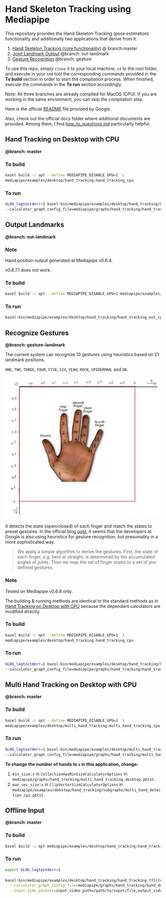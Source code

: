 # Hand Skeleton Tracking using Mediapipe

This repository provides the Hand Skeleton Tracking (pose estimation) functionality and additionally two applications that derive from it.

1. [Hand Skeleton Tracking (core functionality)](#hand-tracking-on-desktop-with-cpu) @ branch:master
2. [Joint Landmark Output](#output-landmarks) @branch: out-landmark
3. [Gesture Recognition](#recognize-gestures) @branch: gesture

To use this repo, simply `clone` it to your local machine, `cd` to the root folder, and execute in your `cmd` tool the corresponding commands provided in the **To build** section in order to start the compliation process. When finished, execute the commands in the **To run** section accordingly.

Note: All three branches are already compiled for MacOS (CPU). If you are working in the same envionment, you can skip the compilation step.

Here is the official [README](./official-readme.md) file provided by Google.

Also, check out the official docs folder where additional documents are provided. Among them, I find [how_to_questions.md](./mediapipe/docs/how_to_questions.md) particularly helpful.

[//]: # "Image References"

[landmarks]: ./readme/landmarks.jpg "landmarks"

## Hand Tracking on Desktop with CPU

**@branch: master**

### To build

```bash
bazel build -c opt --define MEDIAPIPE_DISABLE_GPU=1  \
mediapipe/examples/desktop/hand_tracking:hand_tracking_cpu
```

### To run

```bash
GLOG_logtostderr=1 bazel-bin/mediapipe/examples/desktop/hand_tracking/hand_tracking_cpu  \
--calculator_graph_config_file=mediapipe/graphs/hand_tracking/hand_tracking_desktop_live.pbtxt
```

## Output Landmarks

**@branch: out-landmark**

### Note

Hand position output generated at Mediapipe v0.6.4.

v0.6.7.1 does not work.

### To build

```bash
bazel build -c opt --define MEDIAPIPE_DISABLE_GPU=1 mediapipe/examples/desktop/hand_tracking:hand_tracking_out_cpu
```

### To run

```bash
bazel-bin/mediapipe/examples/desktop/hand_tracking/hand_tracking_out_cpu --calculator_graph_config_file=mediapipe/graphs/hand_tracking/hand_tracking_desktop_live.pbtxt
```

## Recognize Gestures

**@branch: gesture-landmark**

The current system can recognize 10 gestures using heuristics based on 21 landmark positions.

`ONE`, `TWO`, `THREE`, `FOUR`, `FIVE`, `SIX`, `YEAH`, `ROCK`, `SPIDERMAN`, and `OK`.

![alt text][landmarks]

It detects the state (open/closed) of each finger and match the states to preset gestures. In the official blog [post](https://ai.googleblog.com/2019/08/on-device-real-time-hand-tracking-with.html), it seems that the developers at Google is also using heuristics for gesture recognition, but presumably in a more sophisticated way.

> We apply a simple algorithm to derive the gestures. First, the state of each finger, e.g. bent or straight, is determined by the accumulated angles of joints. Then we map the set of finger states to a set of pre-defined gestures.

### Note

Tested on Mediapipe v0.6.8 only.

The building & running methods are identical to the standard methods as in [Hand Tracking on Desktop with CPU](#hand-tracking-on-desktop-with-cpu) because the dependant calculators are modified directly.

### To build

```bash
bazel build -c opt --define MEDIAPIPE_DISABLE_GPU=1  \
mediapipe/examples/desktop/hand_tracking:hand_tracking_cpu
```

### To run

```bash
GLOG_logtostderr=1 bazel-bin/mediapipe/examples/desktop/hand_tracking/hand_tracking_cpu  \
--calculator_graph_config_file=mediapipe/graphs/hand_tracking/hand_tracking_desktop_live.pbtxt
```

## Multi Hand Tracking on Desktop with CPU

**@branch: master**

###  To build

```bash
bazel build -c opt --define MEDIAPIPE_DISABLE_GPU=1  \
mediapipe/examples/desktop/multi_hand_tracking:multi_hand_tracking_cpu
```

### To run

```bash
GLOG_logtostderr=1 bazel-bin/mediapipe/examples/desktop/multi_hand_tracking/multi_hand_tracking_cpu  \
--calculator_graph_config_file=mediapipe/graphs/hand_tracking/multi_hand_tracking_desktop_live.pbtxt
```

**To change the number of hands to `x` in this application, change:**

1. `min_size:x` in `CollectionHasMinSizeCalculatorOptions` in `mediapipe/graphs/hand_tracking/multi_hand_tracking_desktop.pbtxt`.
2. `max_vec_size:x` in `ClipVectorSizeCalculatorOptions` in `mediapipe/examples/dekstop/hand_tracking/subgraphs/multi_hand_detection_cpu.pbtxt`.

## Offline Input

**@branch: master**

### To build

```bash
bazel build -c opt mediapipe/examples/desktop/hand_tracking:hand_tracking_tflite --define MEDIAPIPE_DISABLE_GPU=1
```

### To run

```bash
export GLOG_logtostderr=1

bazel-bin/mediapipe/examples/desktop/hand_tracking/hand_tracking_tflite \
  --calculator_graph_config_file=mediapipe/graphs/hand_tracking/hand_detection_desktop.pbtxt \
  --input_side_packets=input_video_path=/path/to/input/file,output_video_path=/path/to/output/file
```

